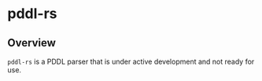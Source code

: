# pddl-rs

## Overview

`pddl-rs` is a PDDL parser that is under active development and not ready for use.
